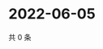 # 2022-06-05

共 0 条

<!-- BEGIN WEIBO -->
<!-- 最后更新时间 Sun Jun 05 2022 19:10:35 GMT+0800 (China Standard Time) -->

<!-- END WEIBO -->

